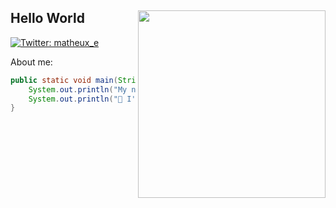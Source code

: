 <h2>Hello World <img src="https://media.giphy.com/media/26n7b7PjSOZJwVCmY/giphy.gif" align="right" width="300"></h2>

[![Twitter: matheux_e](https://img.shields.io/twitter/follow/matheux_x?style=social)](https://twitter.com/matheux_e)

About me:

```java
public static void main(String[] args) {
    System.out.println("My name is Matheus, I have 15 years old. Currently i'm programming Java.")
    System.out.println("📕 I'm learning JavaScript/PHP")
}
```



